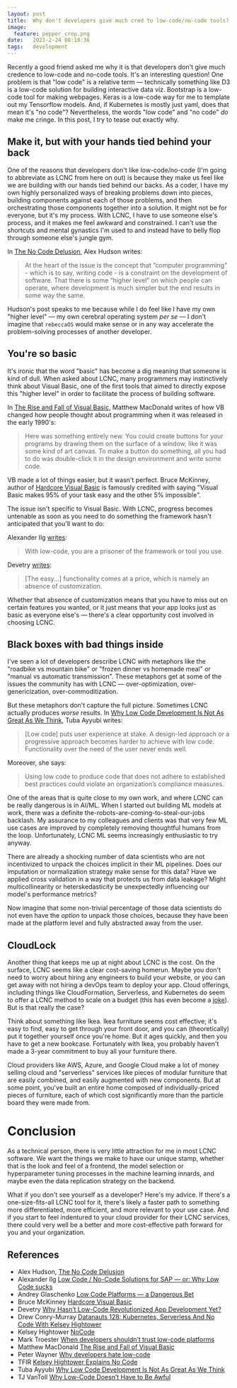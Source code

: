 ```yaml
---
layout: post
title:  Why don't developers give much cred to low-code/no-code tools?
image:
  feature: pepper_crop.png
date:   2021-2-24 08:18:36
tags:   development
---
```


Recently a good friend asked me why it is that developers don't give much credence to low-code and no-code tools. It's an interesting question! One problem is that "low code" is a relative term &mdash; technically something like D3 is a low-code solution for building interactive data viz. Bootstrap is a low-code tool for making webpages. Keras is a low-code way for me to template out my Tensorflow models. And, if Kubernetes is mostly just yaml, does that mean it's "no code"? Nevertheless, the words "low code" and "no code" *do* make me cringe. In this post, I try to tease out exactly why.


## Make it, but with your hands tied behind your back

One of the reasons that developers don't like low-code/no-code (I'm going to abbreviate as LCNC from here on out) is because they make us feel like we are building with our hands tied behind our backs. As a coder, I have my own highly personalized ways of breaking problems down into pieces, building components against each of those problems, and then orchestrating those components together into a solution. It might not be for everyone, but it's my process. With LCNC, I have to use someone else's process, and it makes me feel awkward and constrained. I can't use the shortcuts and mental gynastics I'm used to and instead have to belly flop through someone else's jungle gym.

In [The No Code Delusion](https://www.alexhudson.com/2020/01/13/the-no-code-delusion/), Alex Hudson writes:

> At the heart of the issue is the concept that “computer programming” - which is to say, writing code - is a constraint on the development of software. That there is some “higher level” on which people can operate, where development is much simpler but the end results in some way the same.

Hudson's post speaks to me because while I do feel like I have my own "higher level" &mdash; my own cerebral operating system *per se* &mdash; I don't imagine that `rebeccaOS` would make sense or in any way accelerate the problem-solving processes of another developer.

## You're so basic

It's ironic that the word "basic" has become a dig meaning that someone is kind of dull. When asked about LCNC, many programmers may instinctively think about Visual Basic, one of the first tools that aimed to directly expose this "higher level" in order to facilitate the process of building software.

In [The Rise and Fall of Visual Basic](https://developers.slashdot.org/story/19/06/22/2138248/the-rise-and-fall-of-visual-basic), Matthew MacDonald writes of how VB changed how people thought about programming when it was released in the early 1990's:
> Here was something entirely new. You could create buttons for your programs by drawing them on the surface of a window, like it was some kind of art canvas. To make a button do something, all you had to do was double-click it in the design environment and write some code.

VB made a lot of things easier, but it wasn't perfect. Bruce McKinney, author of [Hardcore Visual Basic](https://www.worldcat.org/title/hardcore-visual-basic/oclc/36841494) is famously credited with saying "Visual Basic makes 95% of your task easy and the other 5% impossible".

The issue isn't specific to Visual Basic. With LCNC, progress becomes untenable as soon as you need to do something the framework hasn't anticipated that you'll want to do:

Alexander Ilg [writes](https://medium.com/alexander-ilg/):
> With low-code, you are a prisoner of the framework or tool you use.

Devetry [writes](https://devetry.com/blog/why-hasnt-low-code-revolutionized-app-development-yet/):
> [The easy...] functionality comes at a price, which is namely an absence of customization.

Whether that absence of customization means that you have to miss out on certain features you wanted, or it just means that your app looks just as basic as everyone else's &mdash; there's a clear opportunity cost involved in choosing LCNC.

## Black boxes with bad things inside

I've seen a lot of developers describe LCNC with metaphors like the "roadbike vs mountain bike" or "frozen dinner vs homemade meal" or "manual vs automatic transmission". These metaphors get at some of the issues the community has with LCNC &mdash; over-optimization, over-genericization, over-commoditization.

But these metaphors don't capture the full picture. Sometimes LCNC actually produces *worse* results. In [Why Low Code Development Is Not As Great As We Think](https://opensenselabs.com/blog/tech/low-code-development-not-great), Tuba Ayyubi writes:
> [Low code] puts user experience at stake. A design-led approach or a progressive approach becomes harder to achieve with low code. Functionality over the need of the user never ends well.

Moreover, she says:
> Using low code to produce code that does not adhere to established best practices could violate an organization’s compliance measures.

One of the areas that is quite close to my own work, and where LCNC can be really dangerous is in AI/ML. When I started out building ML models at work, there was a definite the-robots-are-coming-to-steal-our-jobs backlash. My assurance to my colleagues and clients was that very few ML use cases are improved by completely removing thoughtful humans from the loop. Unfortunately, LCNC ML seems increasingly enthusiastic to try anyway.

There are already a shocking number of data scientists who are not incentivized to unpack the choices implicit in their ML pipelines. Does our imputation or normalization strategy make sense for this data? Have we applied cross validation in a way that protects us from data leakage? Might multicollinearity or heterskedasticity be unexpectedly influencing our model's performance metrics?

Now imagine that some non-trivial percentage of those data scientists do not even have the *option* to unpack those choices, because they have been made at the platform level and fully abstracted away from the user.

## CloudLock

Another thing that keeps me up at night about LCNC is the cost. On the surface, LCNC seems like a clear cost-saving homerun. Maybe you don't need to worry about hiring any engineers to build your website, or you can get away with not hiring a devOps team to deploy your app. Cloud offerings, including things like CloudFormation, Serverless, and Kubernetes do seem to offer a LCNC method to scale on a budget (this has even become a [joke](https://github.com/kelseyhightower/nocode)). But is that really the case?

Think about something like Ikea. Ikea furniture seems cost effective; it's easy to find, easy to get through your front door, and you can (theoretically) put it together yourself once you're home. But it ages quickly, and then you have to get a new bookcase. Fortunately with Ikea, you probably haven't made a 3-year commitment to buy all your furniture there.

Cloud providers like AWS, Azure, and Google Cloud make a lot of money selling cloud and "serverless" services like pieces of modular furniture that are easily combined, and easily augmented with new components. But at some point, you've built an entire home composed of individually-priced pieces of furniture, each of which cost significantly more than the particle board they were made from.

# Conclusion

As a technical person, there is very little attraction for me in most LCNC software. We want the things we make to have our unique stamp, whether that is the look and feel of a frontend, the model selection or hyperparameter tuning processes in the machine learning innards, and maybe even the data replication strategy on the backend.

What if you don't see yourself as a developer? Here's my advice. If there's a one-size-fits-all LCNC tool for it, there's likely a faster path to something more differentiated, more efficient, and more relevant to your use case. And if you start to feel indentured to your cloud provider for their LCNC services, there could very well be a better and more cost-effective path forward for you and your organization.


## References

- Alex Hudson, [The No Code Delusion](https://www.alexhudson.com/2020/01/13/the-no-code-delusion/)
- Alexander Ilg [Low Code / No-Code Solutions for SAP — or: Why Low Code sucks](https://medium.com/alexander-ilg/low-code-no-code-solutions-for-sap-or-why-low-code-sucks-70e0610c79e2)
- Andrey Glaschenko [Low Code Platforms — a Dangerous Bet](https://dzone.com/articles/low-code-platforms-a-dangerous-bet)
- Bruce McKinney [Hardcore Visual Basic](https://www.worldcat.org/title/hardcore-visual-basic/oclc/36841494)
- Devetry [Why Hasn’t Low-Code Revolutionized App Development Yet?](https://devetry.com/blog/why-hasnt-low-code-revolutionized-app-development-yet/)
- Drew Conry-Murray [Datanauts 128: Kubernetes, Serverless And No Code With Kelsey Hightower](https://packetpushers.net/podcast/datanauts-128-kubernetes-serverless-no-code-kelsey-hightower/)
- Kelsey Hightower [NoCode](https://github.com/kelseyhightower/nocode)
- Mark Troester [When developers shouldn’t trust low-code platforms](https://www.infoworld.com/article/3389682/when-developers-shouldnt-trust-low-code-platforms.html)
- Matthew MacDonald [The Rise and Fall of Visual Basic](https://developers.slashdot.org/story/19/06/22/2138248/the-rise-and-fall-of-visual-basic)
- Peter Wayner [Why developers hate low-code](https://www.infoworld.com/article/3438819/why-developers-hate-low-code.html)
- TFIR [Kelsey Hightower Explains No Code](https://www.youtube.com/watch?v=0yFIJ5izA48&ab_channel=TFiR)
- Tuba Ayyubi [Why Low Code Development Is Not As Great As We Think](https://opensenselabs.com/blog/tech/low-code-development-not-great)
- TJ VanToll [Why Low-Code Doesn’t Have to Be Awful](https://www.progress.com/blogs/why-low-code-doesnt-have-to-be-awful)
